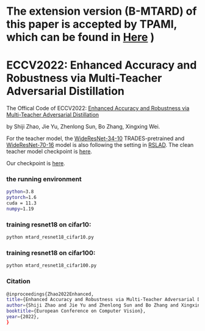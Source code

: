 # The extension version (B-MTARD) of this paper is accepted by TPAMI, which can be found in [Here](https://github.com/zhaoshiji123/MTARD-extension) )


# ECCV2022: Enhanced Accuracy and Robustness via Multi-Teacher Adversarial Distillation 
The Offical Code of ECCV2022: [Enhanced Accuracy and Robustness via Multi-Teacher Adversarial Distillation](https://www.ecva.net/papers/eccv_2022/papers_ECCV/papers/136640577.pdf)

by Shiji Zhao, Jie Yu, Zhenlong Sun, Bo Zhang, Xingxing Wei.

For the teacher model, the [WideResNet-34-10](https://drive.google.com/file/d/10sHvaXhTNZGz618QmD5gSOAjO3rMzV33/view) TRADES-pretrained and [WideResNet-70-16](https://github.com/deepmind/deepmind-research/tree/master/adversarial_robustness) model is also following the setting in [RSLAD](https://github.com/zibojia/RSLAD). The clean teacher model checkpoint is [here](https://drive.google.com/file/d/1i9PdN-Nt10Ckhaj3KqFrEE9SICSIEYCe/view?usp=drive_link).

Our checkpoint is [here](https://drive.google.com/file/d/1QIdqSLAgTXiWmC_HAF-AylnYcRam1x4n/view?usp=drive_link).

### the running environment

```bash
python=3.8 
pytorch=1.6
cuda = 11.3
numpy=1.19
```

### training resnet18 on cifar10:

```bash
python mtard_resnet18_cifar10.py
```

### training resnet18 on cifar100:

```bash
python mtard_resnet18_cifar100.py
```


### Citation

```bash
@inproceedings{Zhao2022Enhanced,
title={Enhanced Accuracy and Robustness via Multi-Teacher Adversarial Distillation},
author={Shiji Zhao and Jie Yu and Zhenlong Sun and Bo Zhang and Xingxing Wei},
booktitle={European Conference on Computer Vision},
year={2022},
}
```
